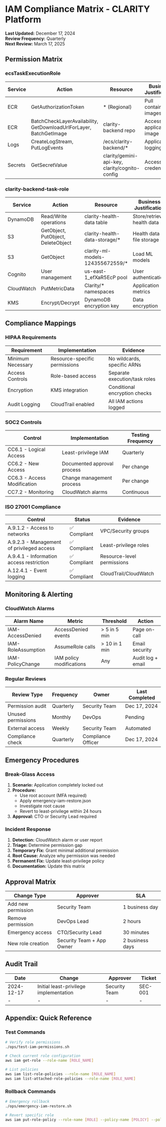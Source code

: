 # IAM Compliance Matrix - CLARITY Platform

**Last Updated:** December 17, 2024  
**Review Frequency:** Quarterly  
**Next Review:** March 17, 2025

## Permission Matrix

### ecsTaskExecutionRole

| Service | Action | Resource | Business Justification | Risk Level |
|---------|--------|----------|----------------------|------------|
| ECR | GetAuthorizationToken | * (Regional) | Pull container images | LOW |
| ECR | BatchCheckLayerAvailability, GetDownloadUrlForLayer, BatchGetImage | clarity-backend repo | Access application image | LOW |
| Logs | CreateLogStream, PutLogEvents | /ecs/clarity-backend/* | Application logging | LOW |
| Secrets | GetSecretValue | clarity/gemini-api-key, clarity/cognito-config | Access API credentials | MEDIUM |

### clarity-backend-task-role

| Service | Action | Resource | Business Justification | Risk Level |
|---------|--------|----------|----------------------|------------|
| DynamoDB | Read/Write operations | clarity-health-data table | Store/retrieve health data | HIGH |
| S3 | GetObject, PutObject, DeleteObject | clarity-health-data-storage/* | Health data file storage | HIGH |
| S3 | GetObject | clarity-ml-models-124355672559/* | Load ML models | MEDIUM |
| Cognito | User management | us-east-1_efXaR5EcP pool | User authentication | HIGH |
| CloudWatch | PutMetricData | Clarity/* namespaces | Application metrics | LOW |
| KMS | Encrypt/Decrypt | DynamoDB encryption key | Data encryption | HIGH |

## Compliance Mappings

### HIPAA Requirements

| Requirement | Implementation | Evidence |
|-------------|----------------|----------|
| Minimum Necessary | Resource-specific permissions | No wildcards, specific ARNs |
| Access Controls | Role-based access | Separate execution/task roles |
| Encryption | KMS integration | Conditional encryption checks |
| Audit Logging | CloudTrail enabled | All IAM actions logged |

### SOC2 Controls

| Control | Implementation | Testing Frequency |
|---------|----------------|-------------------|
| CC6.1 - Logical Access | Least-privilege IAM | Quarterly |
| CC6.2 - New Access | Documented approval process | Per change |
| CC6.3 - Access Modification | Change management process | Per change |
| CC7.2 - Monitoring | CloudWatch alarms | Continuous |

### ISO 27001 Compliance

| Control | Status | Evidence |
|---------|--------|----------|
| A.9.1.2 - Access to networks | ✅ Compliant | VPC/Security groups |
| A.9.2.3 - Management of privileged access | ✅ Compliant | Least-privilege roles |
| A.9.4.1 - Information access restriction | ✅ Compliant | Resource-level permissions |
| A.12.4.1 - Event logging | ✅ Compliant | CloudTrail/CloudWatch |

## Monitoring & Alerting

### CloudWatch Alarms

| Alarm Name | Metric | Threshold | Action |
|------------|--------|-----------|--------|
| IAM-AccessDenied | AccessDenied events | > 5 in 5 min | Page on-call |
| IAM-RoleAssumption | AssumeRole calls | > 10 in 1 min | Email security |
| IAM-PolicyChange | IAM policy modifications | Any | Audit log + email |

### Regular Reviews

| Review Type | Frequency | Owner | Last Completed |
|-------------|-----------|-------|----------------|
| Permission audit | Quarterly | Security Team | Dec 17, 2024 |
| Unused permissions | Monthly | DevOps | Pending |
| External access | Weekly | Security Team | Automated |
| Compliance check | Quarterly | Compliance Officer | Dec 17, 2024 |

## Emergency Procedures

### Break-Glass Access
1. **Scenario:** Application completely locked out
2. **Procedure:** 
   - Use root account (MFA required)
   - Apply emergency-iam-restore.json
   - Investigate root cause
   - Revert to least-privilege within 24 hours
3. **Approval:** CTO or Security Lead required

### Incident Response
1. **Detection:** CloudWatch alarm or user report
2. **Triage:** Determine permission gap
3. **Temporary Fix:** Grant minimal additional permission
4. **Root Cause:** Analyze why permission was needed
5. **Permanent Fix:** Update least-privilege policy
6. **Documentation:** Update this matrix

## Approval Matrix

| Change Type | Approver | SLA |
|-------------|----------|-----|
| Add new permission | Security Team | 1 business day |
| Remove permission | DevOps Lead | 2 hours |
| Emergency access | CTO/Security Lead | 30 minutes |
| New role creation | Security Team + App Owner | 2 business days |

## Audit Trail

| Date | Change | Approver | Ticket |
|------|--------|----------|--------|
| 2024-12-17 | Initial least-privilege implementation | Security Team | SEC-001 |
| - | - | - | - |

## Appendix: Quick Reference

### Test Commands
```bash
# Verify role permissions
./ops/test-iam-permissions.sh

# Check current role configuration
aws iam get-role --role-name [ROLE_NAME]

# List policies
aws iam list-role-policies --role-name [ROLE_NAME]
aws iam list-attached-role-policies --role-name [ROLE_NAME]
```

### Rollback Commands
```bash
# Emergency rollback
./ops/emergency-iam-restore.sh

# Revert specific role
aws iam put-role-policy --role-name [ROLE] --policy-name [POLICY] --policy-document file://backup/[POLICY].json
```